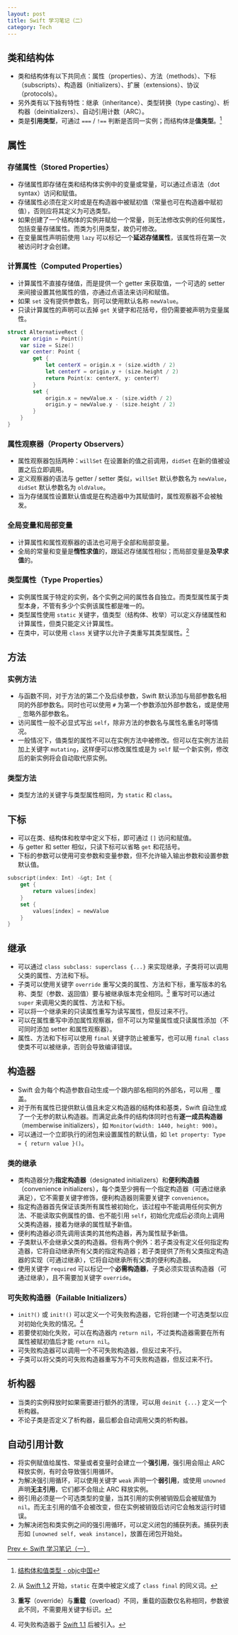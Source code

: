 ```yaml
---
layout: post
title: Swift 学习笔记（二）
category: Tech
---
```


## 类和结构体

* 类和结构体有以下共同点：属性（properties）、方法（methods）、下标（subscripts）、构造器（initializers）、扩展（extensions）、协议（protocols）。
* 另外类有以下独有特性：继承（inheritance）、类型转换（type casting）、析构器（deinitializers）、自动引用计数（ARC）。
* 类是**引用类型**，可通过 `===` / `!==` 判断是否同一实例；而结构体是**值类型**。[^valuetype]

[^valuetype]: [结构体和值类型 - objc中国](http://objccn.io/issue-16-2/)

## 属性

### 存储属性（Stored Properties）

* 存储属性即存储在类和结构体实例中的变量或常量，可以通过点语法（dot syntax）访问和赋值。
* 存储属性必须在定义时或是在构造器中被赋初值（常量也可在构造器中赋初值），否则应将其定义为可选类型。
* 如果创建了一个结构体的实例并赋给一个常量，则无法修改实例的任何属性，包括变量存储属性。而类为引用类型，故仍可修改。
* 在变量属性声明前使用 `lazy` 可以标记一个**延迟存储属性**，该属性将在第一次被访问时才会创建。

### 计算属性（Computed Properties）

* 计算属性不直接存储值，而是提供一个 getter 来获取值，一个可选的 setter 来间接设置其他属性的值，亦通过点语法来访问和赋值。
* 如果 `set` 没有提供参数名，则可以使用默认名称 `newValue`。
* 只读计算属性的声明可以去掉 `get` 关键字和花括号，但仍需要被声明为变量属性。

<!--more-->

```swift
struct AlternativeRect {
    var origin = Point()
    var size = Size()
    var center: Point {
        get {
            let centerX = origin.x + (size.width / 2)
            let centerY = origin.y + (size.height / 2)
            return Point(x: centerX, y: centerY)
        }
        set {
            origin.x = newValue.x - (size.width / 2)
            origin.y = newValue.y - (size.height / 2)
        }
    }
}
```

### 属性观察器（Property Observers）

* 属性观察器包括两种：`willSet` 在设置新的值之前调用，`didSet` 在新的值被设置之后立即调用。
* 定义观察器的语法与 getter / setter 类似，`willSet` 默认参数名为 `newValue`，`didSet` 默认参数名为 `oldValue`。
* 当为存储属性设置默认值或是在构造器中为其赋值时，属性观察器不会被触发。

### 全局变量和局部变量

* 计算属性和属性观察器的语法也可用于全部和局部变量。
* 全局的常量和变量是**惰性求值**的，跟延迟存储属性相似；而局部变量是**及早求值**的。

### 类型属性（Type Properties）

* 实例属性属于特定的实例，各个实例之间的属性各自独立。而类型属性属于类型本身，不管有多少个实例该属性都是唯一的。
* 类型属性使用 `static` 关键字，值类型（结构体、枚举）可以定义存储属性和计算属性，但类只能定义计算属性。
* 在类中，可以使用 `class` 关键字以允许子类重写其类型属性。[^static]

[^static]: 从 [Swift 1.2](https://developer.apple.com/library/ios/releasenotes/DeveloperTools/RN-Xcode/Chapters/xc6_release_notes.html#//apple_ref/doc/uid/TP40001051-CH4-SW6) 开始，`static` 在类中被定义成了 `class final` 的同义词。

## 方法

### 实例方法

* 与函数不同，对于方法的第二个及后续参数，Swift 默认添加与局部参数名相同的外部参数名。同时也可以使用 `#` 为第一个参数添加外部参数名，或是使用 `_` 忽略外部参数名。
* 访问属性一般不必显式写出 `self`，除非方法的参数名与属性名重名时等情况。
* 一般情况下，值类型的属性不可以在实例方法中被修改。但可以在实例方法前加上关键字 `mutating`，这样便可以修改属性或是为 `self` 赋一个新实例，修改后的新实例将会自动取代原实例。

### 类型方法

* 类型方法的关键字与类型属性相同，为 `static` 和 `class`。


## 下标

* 可以在类、结构体和枚举中定义下标，即可通过 `[]` 访问和赋值。
* 与 getter 和 setter 相似，只读下标可以省略 `get` 和花括号。
* 下标的参数可以使用可变参数和变量参数，但不允许输入输出参数和设置参数默认值。

```swift
subscript(index: Int) -&gt; Int {
    get {
        return values[index]
    }
    set {
        values[index] = newValue
    }
}
```

## 继承

* 可以通过 `class subclass: superclass {...}` 来实现继承，子类将可以调用父类的属性、方法和下标。
* 子类可以使用关键字 `override` 重写父类的属性、方法和下标，重写版本的名称、类型（参数、返回值）要与被继承版本完全相同。[^overload] 重写时可以通过 `super` 来调用父类的属性、方法和下标。
* 可以将一个继承来的只读属性重写为读写属性，但反过来不行。
* 可以在属性重写中添加属性观察器，但不可以为常量属性或只读属性添加（不可同时添加 setter 和属性观察器）。
* 属性、方法和下标可以使用 `final` 关键字防止被重写，也可以用 `final class` 使类不可以被继承，否则会导致编译错误。

[^overload]: **重写**（override）与**重载**（overload）不同，重载的函数仅名称相同，参数彼此不同，不需要用关键字标识。

## 构造器

* Swift 会为每个构造参数自动生成一个跟内部名相同的外部名，可以用 `_` 覆盖。
* 对于所有属性已提供默认值且未定义构造器的结构体和基类，Swift 自动生成了一个无参的默认构造器。而满足此条件的结构体同时也有**逐一成员构造器**（memberwise initializers），如 `Monitor(width: 1440, height: 900)`。
* 可以通过一个立即执行的闭包来设置属性的默认值，如 `let property: Type = { return value }()`。

### 类的继承

* 类构造器分为**指定构造器**（designated initializers）和**便利构造器**（convenience initializers），每个类至少拥有一个指定构造器（可通过继承满足），它不需要关键字修饰，便利构造器则需要关键字 `convenience`。
* 指定构造器首先保证该类所有属性被初始化，该过程中不能调用任何实例方法、不能读取实例属性的值、也不能引用 `self`，初始化完成后必须向上调用父类构造器，接着为继承的属性赋予新值。
* 便利构造器必须先调用该类的其他构造器，再为属性赋予新值。
* 子类默认不会继承父类的构造器。但有两个例外：若子类没有定义任何指定构造器，它将自动继承所有父类的指定构造器；若子类提供了所有父类指定构造器的实现（可通过继承），它将自动继承所有父类的便利构造器。
* 使用关键字 `required` 可以标记一个**必需构造器**，子类必须实现该构造器（可通过继承），且不需要加关键字 `override`。

### 可失败构造器（Failable Initializers）

* `init?()` 或 `init!()` 可以定义一个可失败构造器，它将创建一个可选类型以应对初始化失败的情况。[^failable]
* 若要使初始化失败，可以在构造器内 `return nil`，不过类构造器需要在所有属性被赋初值后才能 `return nil`。
* 可失败构造器可以调用一个不可失败构造器，但反过来不行。
* 子类可以将父类的可失败构造器重写为不可失败构造器，但反过来不行。

[^failable]: 可失败构造器于 [Swift 1.1](https://developer.apple.com/library/ios/releasenotes/DeveloperTools/RN-Xcode/Chapters/xc6_release_notes.html#//apple_ref/doc/uid/TP40001051-CH4-DontLinkElementID_60) 后被引入。

## 析构器

* 当类的实例释放时如果需要进行额外的清理，可以用 `deinit {...}` 定义一个析构器。
* 不论子类是否定义了析构器，最后都会自动调用父类的析构器。


## 自动引用计数

* 将实例赋值给属性、常量或者变量时会建立一个**强引用**，强引用会阻止 ARC 释放实例，有时会导致强引用循环。
* 为解决强引用循环，可以使用关键字 `weak` 声明一个**弱引用**，或使用 `unowned` 声明**无主引用**，它们都不会阻止 ARC 释放实例。
* 弱引用必须是一个可选类型的变量，当其引用的实例被销毁后会被赋值为 `nil`。而无主引用的值不会被改变，但在实例被销毁后访问它会触发运行时错误。
* 为解决闭包和类实例之间的强引用循环，可以定义闭包的捕获列表。捕获列表形如 `[unowned self, weak instance]`，放置在闭包开始处。

[Prev ← Swift 学习笔记（一）](/swift-notes-1/)
